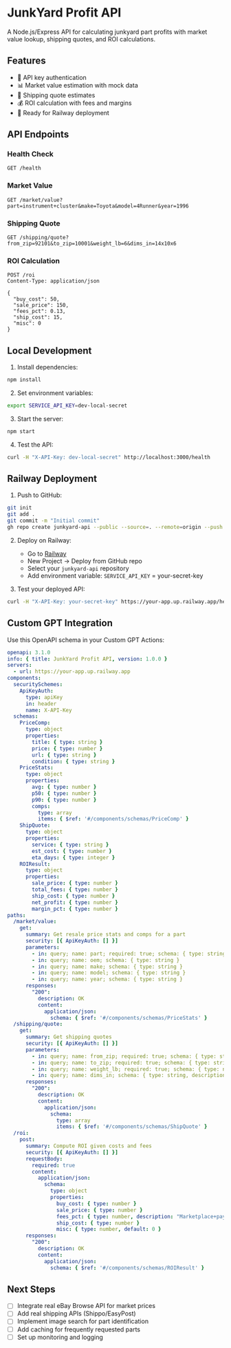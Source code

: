 # JunkYard Profit API

A Node.js/Express API for calculating junkyard part profits with market value lookup, shipping quotes, and ROI calculations.

## Features

- 🔐 API key authentication
- 📊 Market value estimation with mock data
- 🚚 Shipping quote estimates
- 💰 ROI calculation with fees and margins
- 🚀 Ready for Railway deployment

## API Endpoints

### Health Check
```
GET /health
```

### Market Value
```
GET /market/value?part=instrument+cluster&make=Toyota&model=4Runner&year=1996
```

### Shipping Quote
```
GET /shipping/quote?from_zip=92101&to_zip=10001&weight_lb=6&dims_in=14x10x6
```

### ROI Calculation
```
POST /roi
Content-Type: application/json

{
  "buy_cost": 50,
  "sale_price": 150,
  "fees_pct": 0.13,
  "ship_cost": 15,
  "misc": 0
}
```

## Local Development

1. Install dependencies:
```bash
npm install
```

2. Set environment variables:
```bash
export SERVICE_API_KEY=dev-local-secret
```

3. Start the server:
```bash
npm start
```

4. Test the API:
```bash
curl -H "X-API-Key: dev-local-secret" http://localhost:3000/health
```

## Railway Deployment

1. Push to GitHub:
```bash
git init
git add .
git commit -m "Initial commit"
gh repo create junkyard-api --public --source=. --remote=origin --push
```

2. Deploy on Railway:
   - Go to [Railway](https://railway.app)
   - New Project → Deploy from GitHub repo
   - Select your `junkyard-api` repository
   - Add environment variable: `SERVICE_API_KEY` = your-secret-key

3. Test your deployed API:
```bash
curl -H "X-API-Key: your-secret-key" https://your-app.up.railway.app/health
```

## Custom GPT Integration

Use this OpenAPI schema in your Custom GPT Actions:

```yaml
openapi: 3.1.0
info: { title: JunkYard Profit API, version: 1.0.0 }
servers:
  - url: https://your-app.up.railway.app
components:
  securitySchemes:
    ApiKeyAuth:
      type: apiKey
      in: header
      name: X-API-Key
  schemas:
    PriceComp:
      type: object
      properties:
        title: { type: string }
        price: { type: number }
        url: { type: string }
        condition: { type: string }
    PriceStats:
      type: object
      properties:
        avg: { type: number }
        p50: { type: number }
        p90: { type: number }
        comps:
          type: array
          items: { $ref: '#/components/schemas/PriceComp' }
    ShipQuote:
      type: object
      properties:
        service: { type: string }
        est_cost: { type: number }
        eta_days: { type: integer }
    ROIResult:
      type: object
      properties:
        sale_price: { type: number }
        total_fees: { type: number }
        ship_cost: { type: number }
        net_profit: { type: number }
        margin_pct: { type: number }
paths:
  /market/value:
    get:
      summary: Get resale price stats and comps for a part
      security: [{ ApiKeyAuth: [] }]
      parameters:
        - in: query; name: part; required: true; schema: { type: string }
        - in: query; name: oem; schema: { type: string }
        - in: query; name: make; schema: { type: string }
        - in: query; name: model; schema: { type: string }
        - in: query; name: year; schema: { type: string }
      responses:
        "200":
          description: OK
          content:
            application/json:
              schema: { $ref: '#/components/schemas/PriceStats' }
  /shipping/quote:
    get:
      summary: Get shipping quotes
      security: [{ ApiKeyAuth: [] }]
      parameters:
        - in: query; name: from_zip; required: true; schema: { type: string }
        - in: query; name: to_zip; required: true; schema: { type: string }
        - in: query; name: weight_lb; required: true; schema: { type: number }
        - in: query; name: dims_in; schema: { type: string, description: "LxWxH inches" }
      responses:
        "200":
          description: OK
          content:
            application/json:
              schema:
                type: array
                items: { $ref: '#/components/schemas/ShipQuote' }
  /roi:
    post:
      summary: Compute ROI given costs and fees
      security: [{ ApiKeyAuth: [] }]
      requestBody:
        required: true
        content:
          application/json:
            schema:
              type: object
              properties:
                buy_cost: { type: number }
                sale_price: { type: number }
                fees_pct: { type: number, description: "Marketplace+payment %" }
                ship_cost: { type: number }
                misc: { type: number, default: 0 }
      responses:
        "200":
          description: OK
          content:
            application/json:
              schema: { $ref: '#/components/schemas/ROIResult' }
```

## Next Steps

- [ ] Integrate real eBay Browse API for market prices
- [ ] Add real shipping APIs (Shippo/EasyPost)
- [ ] Implement image search for part identification
- [ ] Add caching for frequently requested parts
- [ ] Set up monitoring and logging
